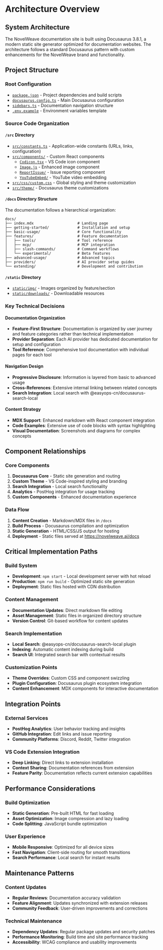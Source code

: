 # Architecture Overview

## System Architecture

The NovelWeave documentation site is built using Docusaurus 3.8.1, a modern static site generator optimized for documentation websites. The architecture follows a standard Docusaurus pattern with custom enhancements for the NovelWeave brand and functionality.

## Project Structure

### Root Configuration

- [`package.json`](package.json:1) - Project dependencies and build scripts
- [`docusaurus.config.ts`](docusaurus.config.ts:1) - Main Docusaurus configuration
- [`sidebars.ts`](sidebars.ts:1) - Documentation navigation structure
- [`.env.example`](.env.example:1) - Environment variables template

### Source Code Organization

#### `/src` Directory

- [`src/constants.ts`](src/constants.ts:1) - Application-wide constants (URLs, links, configuration)
- [`src/components/`](src/components/) - Custom React components
    - [`Codicon.tsx`](src/components/Codicon.tsx:1) - VS Code icon component
    - [`Image.js`](src/components/Image.js:1) - Enhanced image component
    - [`ReportIssue/`](src/components/ReportIssue/) - Issue reporting component
    - [`YouTubeEmbed/`](src/components/YouTubeEmbed/) - YouTube video embedding
- [`src/css/custom.css`](src/css/custom.css:1) - Global styling and theme customization
- [`src/theme/`](src/theme/) - Docusaurus theme customizations

#### `/docs` Directory Structure

The documentation follows a hierarchical organization:

```
docs/
├── index.mdx                    # Landing page
├── getting-started/             # Installation and setup
├── basic-usage/                 # Core functionality
├── features/                    # Feature documentation
│   ├── tools/                   # Tool reference
│   ├── mcp/                     # MCP integration
│   ├── slash-commands/          # Command workflows
│   └── experimental/            # Beta features
├── advanced-usage/              # Advanced topics
├── providers/                   # AI provider setup guides
└── extending/                   # Development and contribution
```

#### `/static` Directory

- [`static/img/`](static/img/) - Images organized by feature/section
- [`static/downloads/`](static/downloads/) - Downloadable resources

### Key Technical Decisions

#### Documentation Organization

- **Feature-First Structure**: Documentation is organized by user journey and feature categories rather than technical implementation
- **Provider Separation**: Each AI provider has dedicated documentation for setup and configuration
- **Tool Reference**: Comprehensive tool documentation with individual pages for each tool

#### Navigation Design

- **Progressive Disclosure**: Information is layered from basic to advanced usage
- **Cross-References**: Extensive internal linking between related concepts
- **Search Integration**: Local search with @easyops-cn/docusaurus-search-local

#### Content Strategy

- **MDX Support**: Enhanced markdown with React component integration
- **Code Examples**: Extensive use of code blocks with syntax highlighting
- **Visual Documentation**: Screenshots and diagrams for complex concepts

## Component Relationships

### Core Components

1. **Docusaurus Core** - Static site generation and routing
2. **Custom Theme** - VS Code-inspired styling and branding
3. **Search Integration** - Local search functionality
4. **Analytics** - PostHog integration for usage tracking
5. **Custom Components** - Enhanced documentation experience

### Data Flow

1. **Content Creation** - Markdown/MDX files in `/docs`
2. **Build Process** - Docusaurus compilation and optimization
3. **Static Generation** - HTML/CSS/JS output for hosting
4. **Deployment** - Static files served at https://novelweave.ai/docs

## Critical Implementation Paths

### Build System

- **Development**: `npm start` - Local development server with hot reload
- **Production**: `npm run build` - Optimized static site generation
- **Deployment**: Static files hosted with CDN distribution

### Content Management

- **Documentation Updates**: Direct markdown file editing
- **Asset Management**: Static files in organized directory structure
- **Version Control**: Git-based workflow for content updates

### Search Implementation

- **Local Search**: @easyops-cn/docusaurus-search-local plugin
- **Indexing**: Automatic content indexing during build
- **Search UI**: Integrated search bar with contextual results

### Customization Points

- **Theme Overrides**: Custom CSS and component swizzling
- **Plugin Configuration**: Docusaurus plugin ecosystem integration
- **Content Enhancement**: MDX components for interactive documentation

## Integration Points

### External Services

- **PostHog Analytics**: User behavior tracking and insights
- **GitHub Integration**: Edit links and issue reporting
- **Community Platforms**: Discord, Reddit, Twitter integration

### VS Code Extension Integration

- **Deep Linking**: Direct links to extension installation
- **Context Sharing**: Documentation references from extension
- **Feature Parity**: Documentation reflects current extension capabilities

## Performance Considerations

### Build Optimization

- **Static Generation**: Pre-built HTML for fast loading
- **Asset Optimization**: Image compression and lazy loading
- **Code Splitting**: JavaScript bundle optimization

### User Experience

- **Mobile Responsive**: Optimized for all device sizes
- **Fast Navigation**: Client-side routing for smooth transitions
- **Search Performance**: Local search for instant results

## Maintenance Patterns

### Content Updates

- **Regular Reviews**: Documentation accuracy validation
- **Feature Alignment**: Updates synchronized with extension releases
- **Community Feedback**: User-driven improvements and corrections

### Technical Maintenance

- **Dependency Updates**: Regular package updates and security patches
- **Performance Monitoring**: Build time and site performance tracking
- **Accessibility**: WCAG compliance and usability improvements
